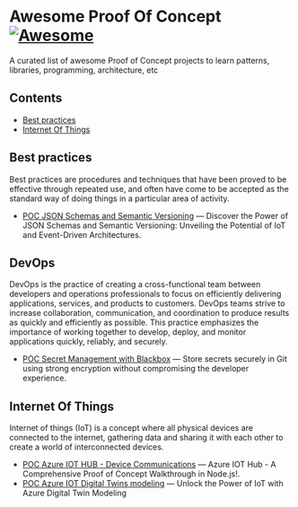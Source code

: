 # Awesome Proof Of Concept [![Awesome](https://awesome.re/badge.svg)](https://awesome.re)

A curated list of awesome Proof of Concept projects to learn patterns, libraries, programming, architecture, etc

## Contents

- [Best practices](#best-practices)
- [Internet Of Things](#internet-of-things)

## Best practices

Best practices are procedures and techniques that have been proved to be effective through repeated use, and often have come to be accepted as the standard way of doing things in a particular area of activity.

- [POC JSON Schemas and Semantic Versioning](https://github.com/UlisesGascon/POC-semver-and-json-schemas) — Discover the Power of JSON Schemas and Semantic Versioning: Unveiling the Potential of IoT and Event-Driven Architectures.


## DevOps

DevOps is the practice of creating a cross-functional team between developers and operations professionals to focus on efficiently delivering applications, services, and products to customers. DevOps teams strive to increase collaboration, communication, and coordination to produce results as quickly and efficiently as possible. This practice emphasizes the importance of working together to develop, deploy, and monitor applications quickly, reliably, and securely.

- [POC Secret Management with Blackbox](https://github.com/UlisesGascon/POC-secret-management-with-blackbox) —  Store secrets securely in Git using strong encryption without compromising the developer experience.


## Internet Of Things

Internet of things (IoT) is a concept where all physical devices are connected to the internet, gathering data and sharing it with each other to create a world of interconnected devices.

- [POC Azure IOT HUB - Device Communications](https://github.com/UlisesGascon/POC-azure-iot-hub-device-communications) — Azure IOT Hub - A Comprehensive Proof of Concept Walkthrough in Node.js!.
- [POC Azure IOT Digital Twins modeling](https://github.com/UlisesGascon/POC-azure-iot-digital-twins-modeling) — Unlock the Power of IoT with Azure Digital Twin Modeling


